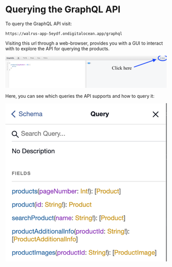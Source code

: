 # Querying the GraphQL API

To query the GraphQL API visit:
```
https://walrus-app-5eydf.ondigitalocean.app/graphql
```

Visiting this url through a web-browser, provides you with a GUI to interact with to explore the API for querying the products.

![Picture not working](/pictures/graphql-gui-docs.png?raw=true "Playground")

Here, you can see which queries the API supports and how to query it:

![Picture not working](/pictures/query-schema.png?raw=true "Playground")


